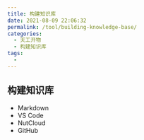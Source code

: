 ```yaml
---
title: 构建知识库
date: 2021-08-09 22:06:32
permalink: /tool/building-knowledge-base/
categories:
  - 天工开物
  - 构建知识库
tags:
  - 
---
```


## 构建知识库
- Markdown
- VS Code
- NutCloud
- GitHub
